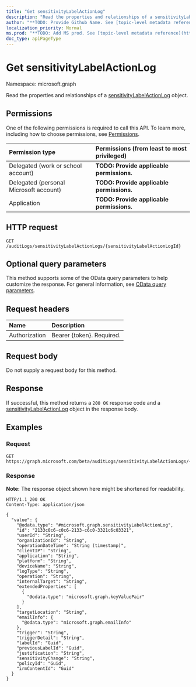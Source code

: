 ```yaml
---
title: "Get sensitivityLabelActionLog"
description: "Read the properties and relationships of a sensitivityLabelActionLog object."
author: "**TODO: Provide Github Name. See [topic-level metadata reference](https://msgo.azurewebsites.net/add/document/guidelines/metadata.html#topic-level-metadata)**"
localization_priority: Normal
ms.prod: "**TODO: Add MS prod. See [topic-level metadata reference](https://msgo.azurewebsites.net/add/document/guidelines/metadata.html#topic-level-metadata)**"
doc_type: apiPageType
---
```


# Get sensitivityLabelActionLog
Namespace: microsoft.graph

Read the properties and relationships of a [sensitivityLabelActionLog](../resources/sensitivitylabelactionlog.md) object.

## Permissions
One of the following permissions is required to call this API. To learn more, including how to choose permissions, see [Permissions](/graph/permissions-reference).

|Permission type|Permissions (from least to most privileged)|
|:---|:---|
|Delegated (work or school account)|**TODO: Provide applicable permissions.**|
|Delegated (personal Microsoft account)|**TODO: Provide applicable permissions.**|
|Application|**TODO: Provide applicable permissions.**|

## HTTP request

<!-- {
  "blockType": "ignored"
}
-->
``` http
GET /auditLogs/sensitivityLabelActionLogs/{sensitivityLabelActionLogId}
```

## Optional query parameters
This method supports some of the OData query parameters to help customize the response. For general information, see [OData query parameters](/graph/query-parameters).

## Request headers
|Name|Description|
|:---|:---|
|Authorization|Bearer {token}. Required.|

## Request body
Do not supply a request body for this method.

## Response

If successful, this method returns a `200 OK` response code and a [sensitivityLabelActionLog](../resources/sensitivitylabelactionlog.md) object in the response body.

## Examples

### Request
<!-- {
  "blockType": "request",
  "name": "get_sensitivitylabelactionlog"
}
-->
``` http
GET https://graph.microsoft.com/beta/auditLogs/sensitivityLabelActionLogs/{sensitivityLabelActionLogId}
```


### Response
**Note:** The response object shown here might be shortened for readability.
<!-- {
  "blockType": "response",
  "truncated": true,
  "@odata.type": "microsoft.graph.sensitivityLabelActionLog"
}
-->
``` http
HTTP/1.1 200 OK
Content-Type: application/json

{
  "value": {
    "@odata.type": "#microsoft.graph.sensitivityLabelActionLog",
    "id": "2133c0c6-c0c6-2133-c6c0-3321c6c03321",
    "userId": "String",
    "organizationId": "String",
    "operationDateTime": "String (timestamp)",
    "clientIP": "String",
    "application": "String",
    "platform": "String",
    "deviceName": "String",
    "logType": "String",
    "operation": "String",
    "internalTarget": "String",
    "extendedProperties": [
      {
        "@odata.type": "microsoft.graph.keyValuePair"
      }
    ],
    "targetLocation": "String",
    "emailInfo": {
      "@odata.type": "microsoft.graph.emailInfo"
    },
    "trigger": "String",
    "triggerDetail": "String",
    "labelId": "Guid",
    "previousLabelId": "Guid",
    "justification": "String",
    "sensitivityChange": "String",
    "policyId": "Guid",
    "irmContentId": "Guid"
  }
}
```

